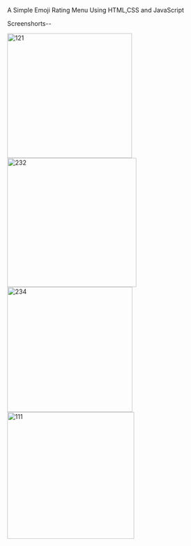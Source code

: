 A Simple Emoji Rating Menu Using HTML,CSS and JavaScript

Screenshorts--

<img width="286" alt="121" src="https://github.com/user-attachments/assets/37bd6ee4-5e13-4575-930d-19b2df0b6f26" />
<img width="296" alt="232" src="https://github.com/user-attachments/assets/3ba57923-82c1-4ef9-af31-0b5cdd6bb300" />
<img width="287" alt="234" src="https://github.com/user-attachments/assets/53ac05ea-82ce-4a76-9845-694fafa524b1" />
<img width="291" alt="111" src="https://github.com/user-attachments/assets/11e692bf-a366-4461-b1fc-f04b525e01b4" />
